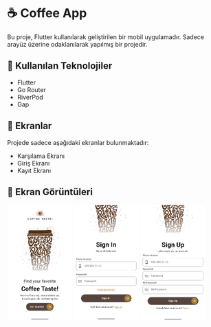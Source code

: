 # ☕ Coffee App

Bu proje, Flutter kullanılarak geliştirilen bir mobil uygulamadır. Sadece arayüz üzerine
odaklanılarak yapılmış bir projedir.

## 🧭 Kullanılan Teknolojiler

- Flutter
- Go Router
- RiverPod
- Gap

## 📱 Ekranlar

Projede sadece aşağıdaki ekranlar bulunmaktadır:

- Karşılama Ekranı
- Giriş Ekranı
- Kayıt Ekranı

## 📸 Ekran Görüntüleri

<p float="left">
    <img src="img.png" width="30%" />
    <img src="img_3.png" width="30%" />
    <img src="img_2.png" width="30%" />
</p>
